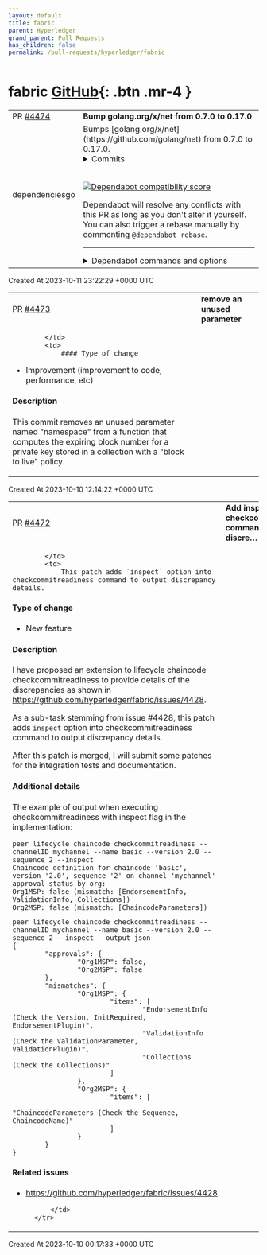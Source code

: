```yaml
---
layout: default
title: fabric
parent: Hyperledger
grand_parent: Pull Requests
has_children: false
permalink: /pull-requests/hyperledger/fabric
---
```


# fabric <span class="fs-3 right-align">[GitHub](https://github.com/hyperledger/fabric){: .btn .mr-4 }</span>


<div>
    <table>
        <tr>
            <td>
                PR <a href="https://github.com/hyperledger/fabric/pull/4474" class=".btn">#4474</a>
            </td>
            <td>
                <b>
                    Bump golang.org/x/net from 0.7.0 to 0.17.0
                </b>
            </td>
        </tr>
        <tr>
            <td>
                <span class="chip">dependencies</span><span class="chip">go</span>
            </td>
            <td>
                Bumps [golang.org/x/net](https://github.com/golang/net) from 0.7.0 to 0.17.0.
<details>
<summary>Commits</summary>
<ul>
<li><a href="https://github.com/golang/net/commit/b225e7ca6dde1ef5a5ae5ce922861bda011cfabd"><code>b225e7c</code></a> http2: limit maximum handler goroutines to MaxConcurrentStreams</li>
<li><a href="https://github.com/golang/net/commit/88194ad8ab44a02ea952c169883c3f57db6cf9f4"><code>88194ad</code></a> go.mod: update golang.org/x dependencies</li>
<li><a href="https://github.com/golang/net/commit/2b60a61f1e4cf3a5ecded0bd7e77ea168289e6de"><code>2b60a61</code></a> quic: fix several bugs in flow control accounting</li>
<li><a href="https://github.com/golang/net/commit/73d82efb96cacc0c378bc150b56675fc191894b9"><code>73d82ef</code></a> quic: handle DATA_BLOCKED frames</li>
<li><a href="https://github.com/golang/net/commit/5d5a036a503f8accd748f7453c0162115187be13"><code>5d5a036</code></a> quic: handle streams moving from the data queue to the meta queue</li>
<li><a href="https://github.com/golang/net/commit/350aad2603e57013fafb1a9e2089a382fe67dc80"><code>350aad2</code></a> quic: correctly extend peer's flow control window after MAX_DATA</li>
<li><a href="https://github.com/golang/net/commit/21814e71db756f39b69fb1a3e06350fa555a79b1"><code>21814e7</code></a> quic: validate connection id transport parameters</li>
<li><a href="https://github.com/golang/net/commit/a600b3518eed7a9a4e24380b4b249cb986d9b64d"><code>a600b35</code></a> quic: avoid redundant MAX_DATA updates</li>
<li><a href="https://github.com/golang/net/commit/ea633599b58dc6a50d33c7f5438edfaa8bc313df"><code>ea63359</code></a> http2: check stream body is present on read timeout</li>
<li><a href="https://github.com/golang/net/commit/ddd8598e5694aa5e966e44573a53e895f6fa5eb2"><code>ddd8598</code></a> quic: version negotiation</li>
<li>Additional commits viewable in <a href="https://github.com/golang/net/compare/v0.7.0...v0.17.0">compare view</a></li>
</ul>
</details>
<br />


[![Dependabot compatibility score](https://dependabot-badges.githubapp.com/badges/compatibility_score?dependency-name=golang.org/x/net&package-manager=go_modules&previous-version=0.7.0&new-version=0.17.0)](https://docs.github.com/en/github/managing-security-vulnerabilities/about-dependabot-security-updates#about-compatibility-scores)

Dependabot will resolve any conflicts with this PR as long as you don't alter it yourself. You can also trigger a rebase manually by commenting `@dependabot rebase`.

[//]: # (dependabot-automerge-start)
[//]: # (dependabot-automerge-end)

---

<details>
<summary>Dependabot commands and options</summary>
<br />

You can trigger Dependabot actions by commenting on this PR:
- `@dependabot rebase` will rebase this PR
- `@dependabot recreate` will recreate this PR, overwriting any edits that have been made to it
- `@dependabot merge` will merge this PR after your CI passes on it
- `@dependabot squash and merge` will squash and merge this PR after your CI passes on it
- `@dependabot cancel merge` will cancel a previously requested merge and block automerging
- `@dependabot reopen` will reopen this PR if it is closed
- `@dependabot close` will close this PR and stop Dependabot recreating it. You can achieve the same result by closing it manually
- `@dependabot show <dependency name> ignore conditions` will show all of the ignore conditions of the specified dependency
- `@dependabot ignore this major version` will close this PR and stop Dependabot creating any more for this major version (unless you reopen the PR or upgrade to it yourself)
- `@dependabot ignore this minor version` will close this PR and stop Dependabot creating any more for this minor version (unless you reopen the PR or upgrade to it yourself)
- `@dependabot ignore this dependency` will close this PR and stop Dependabot creating any more for this dependency (unless you reopen the PR or upgrade to it yourself)
You can disable automated security fix PRs for this repo from the [Security Alerts page](https://github.com/hyperledger/fabric/network/alerts).

</details>
            </td>
        </tr>
    </table>
    <div class="right-align">
        Created At 2023-10-11 23:22:29 +0000 UTC
    </div>
</div>

<div>
    <table>
        <tr>
            <td>
                PR <a href="https://github.com/hyperledger/fabric/pull/4473" class=".btn">#4473</a>
            </td>
            <td>
                <b>
                    remove an unused parameter
                </b>
            </td>
        </tr>
        <tr>
            <td>
                
            </td>
            <td>
                #### Type of change

- Improvement (improvement to code, performance, etc)

#### Description

This commit removes an unused parameter named "namespace" from a function that computes the expiring block number for a private key stored in a collection with a "block to live" policy.
            </td>
        </tr>
    </table>
    <div class="right-align">
        Created At 2023-10-10 12:14:22 +0000 UTC
    </div>
</div>

<div>
    <table>
        <tr>
            <td>
                PR <a href="https://github.com/hyperledger/fabric/pull/4472" class=".btn">#4472</a>
            </td>
            <td>
                <b>
                    Add inspect option into checkcommitreadiness command to output discre…
                </b>
            </td>
        </tr>
        <tr>
            <td>
                
            </td>
            <td>
                This patch adds `inspect` option into checkcommitreadiness command to output discrepancy details.

#### Type of change

- New feature

#### Description
I have proposed an extension to lifecycle chaincode checkcommitreadiness to provide details of the discrepancies as shown in  https://github.com/hyperledger/fabric/issues/4428.

As a sub-task stemming from issue #4428, this patch adds `inspect` option into checkcommitreadiness command to output discrepancy details.

After this patch is merged, I will submit some patches for the integration tests and documentation.

#### Additional details

The example of output when executing checkcommitreadiness with inspect flag in the implementation:

```
peer lifecycle chaincode checkcommitreadiness --channelID mychannel --name basic --version 2.0 --sequence 2 --inspect
Chaincode definition for chaincode 'basic', version '2.0', sequence '2' on channel 'mychannel' approval status by org:
Org1MSP: false (mismatch: [EndorsementInfo, ValidationInfo, Collections])
Org2MSP: false (mismatch: [ChaincodeParameters])
```

```
peer lifecycle chaincode checkcommitreadiness --channelID mychannel --name basic --version 2.0 --sequence 2 --inspect --output json
{
        "approvals": {
                "Org1MSP": false,
                "Org2MSP": false
        },
        "mismatches": {
                "Org1MSP": {
                        "items": [
                                "EndorsementInfo (Check the Version, InitRequired, EndorsementPlugin)",
                                "ValidationInfo (Check the ValidationParameter, ValidationPlugin)",
                                "Collections (Check the Collections)"
                        ]
                },
                "Org2MSP": {
                        "items": [
                                "ChaincodeParameters (Check the Sequence, ChaincodeName)"
                        ]
                }
        }
}
```

#### Related issues

- https://github.com/hyperledger/fabric/issues/4428

            </td>
        </tr>
    </table>
    <div class="right-align">
        Created At 2023-10-10 00:17:33 +0000 UTC
    </div>
</div>

